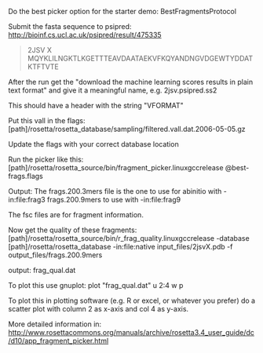 Do the best picker option for the starter demo: BestFragmentsProtocol 

Submit the fasta sequence to psipred:
http://bioinf.cs.ucl.ac.uk/psipred/result/475335

> 2JSV X
MQYKLILNGKTLKGETTTEAVDAATAEKVFKQYANDNGVDGEWTYDDATKTFTVTE

After the run get the "download the machine learning scores results in plain text format" and give it a meaningful name, e.g. 2jsv.psipred.ss2

This should have a header with the string "VFORMAT"

Put this vall in the flags:
[path]/rosetta/rosetta_database/sampling/filtered.vall.dat.2006-05-05.gz

Update the flags with your correct database location

Run the picker like this:
[path]/rosetta/rosetta_source/bin/fragment_picker.linuxgccrelease @best-frags.flags 

Output: The frags.200.3mers file is the one to use for abinitio with -in:file:frag3 
frags.200.9mers to use with -in:file:frag9

The fsc files are for fragment information.

Now get the quality of these fragments:
[path]/rosetta/rosetta_source/bin/r_frag_quality.linuxgccrelease -database [path]/rosetta/rosetta_database -in:file:native input_files/2jsvX.pdb -f output_files/frags.200.9mers

output: frag_qual.dat

To plot this use gnuplot:
plot "frag_qual.dat" u 2:4 w p

To plot this in plotting software (e.g. R or excel, or whatever you prefer) do a scatter plot with column 2 as x-axis and col 4 as y-axis. 

More detailed information in:
http://www.rosettacommons.org/manuals/archive/rosetta3.4_user_guide/dc/d10/app_fragment_picker.html

